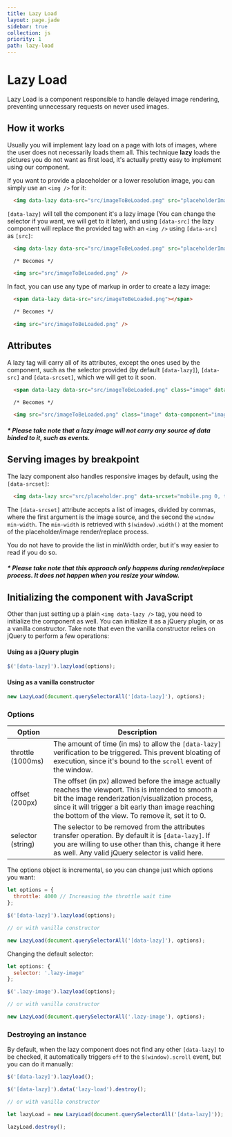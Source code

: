 ```yaml
---
title: Lazy Load
layout: page.jade
sidebar: true
collection: js
priority: 1
path: lazy-load
---
```


# Lazy Load
<p class="lead">Lazy Load is a component responsible to handle delayed image rendering, preventing unnecessary requests on never used images.</p>

## How it works
Usually you will implement lazy load on a page with lots of images, where the user does not necessarily loads them all. This technique <b>lazy</b> loads the pictures you do not want as first load, it's actually pretty easy to implement using our component.

If you want to provide a placeholder or a lower resolution image, you can simply use an `<img />` for it:

```html
  <img data-lazy data-src="src/imageToBeLoaded.png" src="placeholderImage.png"/>
```

`[data-lazy]` will tell the component it's a lazy image (You can change the selector if you want, we will get to it later), and using `[data-src]` the lazy component will replace the provided tag with an `<img />` using `[data-src]` as `[src]`:

```html
  <img data-lazy data-src="src/imageToBeLoaded.png" src="placeholderImage.png"/>

  /* Becomes */

  <img src="src/imageToBeLoaded.png" />
```

In fact, you can use any type of markup in order to create a lazy image:

```html
  <span data-lazy data-src="src/imageToBeLoaded.png"></span>

  /* Becomes */

  <img src="src/imageToBeLoaded.png" />
```

## Attributes
A lazy tag will carry all of its attributes, except the ones used by the component, such as the selector provided (by default `[data-lazy]`), `[data-src]` and `[data-srcset]`, which we will get to it soon.

```html
  <span data-lazy data-src="src/imageToBeLoaded.png" class="image" data-component="image"></span>

  /* Becomes */

  <img src="src/imageToBeLoaded.png" class="image" data-component="image" />
```

##### * Please take note that a lazy image will not carry any source of data binded to it, such as events.


## Serving images by breakpoint
The lazy component also handles responsive images by default, using the `[data-srcset]`:

```html
  <img data-lazy src="src/placeholder.png" data-srcset="mobile.png 0, tablet.png 768, desktop.png 1280"/>
```

The `[data-srcset]` attribute accepts a list of images, divided by commas, where the first argument is the image source, and the second the `window min-width`. The `min-width` is retrieved with `$(window).width()` at the moment of the placeholder/image render/replace process.

You do not have to provide the list in minWidth order, but it's way easier to read if you do so.

##### * Please take note that this approach only happens during render/replace process. It does not happen when you resize your window.


## Initializing the component with JavaScript
Other than just setting up a plain `<img data-lazy />` tag, you need to initialize the component as well. You can initialize it as a jQuery plugin, or as a vanilla constructor. Take note that even the vanilla constructor relies on jQuery to perform a few operations:

#### Using as a jQuery plugin
```js
$('[data-lazy]').lazyload(options);
```

#### Using as a vanilla constructor
```js
new LazyLoad(document.querySelectorAll('[data-lazy]'), options);
```

### Options

| Option            | Description |
|-------------------|-------------|
| throttle (1000ms)     | The amount of time (in ms) to allow the `[data-lazy]` verification to be triggered. This prevent bloating of execution, since it's bound to the `scroll` event of the window. |
| offset (200px)       | The offset (in px) allowed before the image actually reaches the viewport. This is intended to smooth a bit the image renderization/visualization process, since it will trigger a bit early than image reaching the bottom of the view. To remove it, set it to 0. |
| selector (string) | The selector to be removed from the attributes transfer operation. By default it is `[data-lazy]`. If you are willing to use other than this, change it here as well. Any valid jQuery selector is valid here. |

The options object is incremental, so you can change just which options you want:


```js
let options = {
  throttle: 4000 // Increasing the throttle wait time
};

$('[data-lazy]').lazyload(options);

// or with vanilla constructor

new LazyLoad(document.querySelectorAll('[data-lazy]'), options);
```

Changing the default selector:

```js
let options: {
  selector: '.lazy-image'
};

$('.lazy-image').lazyload(options);

// or with vanilla constructor

new LazyLoad(document.querySelectorAll('.lazy-image'), options);
```

### Destroying an instance
By default, when the lazy component does not find any other `[data-lazy]` to be checked, it automatically triggers `off` to the `$(window).scroll` event, but you can do it manually:

```js
$('[data-lazy]').lazyload();

$('[data-lazy]').data('lazy-load').destroy();

// or with vanilla constructor

let lazyLoad = new LazyLoad(document.querySelectorAll('[data-lazy]'));

lazyLoad.destroy();
```
